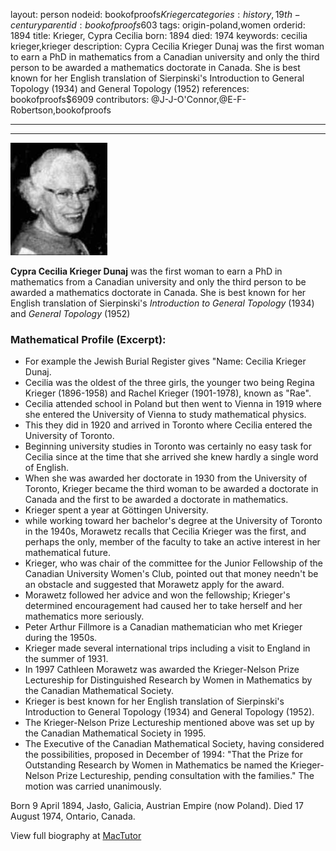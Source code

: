 layout: person
nodeid: bookofproofs$Krieger
categories: history,19th-century
parentid: bookofproofs$603
tags: origin-poland,women
orderid: 1894
title: Krieger, Cypra Cecilia
born: 1894
died: 1974
keywords: cecilia krieger,krieger
description: Cypra Cecilia Krieger Dunaj was the first woman to earn a PhD in mathematics from a Canadian university and only the third person to be awarded a mathematics doctorate in Canada. She is best known for her English translation of Sierpinski's Introduction to General Topology (1934) and General Topology (1952)
references: bookofproofs$6909
contributors: @J-J-O'Connor,@E-F-Robertson,bookofproofs

---



---

![Krieger.jpg](https://github.com/bookofproofs/bookofproofs.github.io/blob/main/_sources/_assets/images/portraits/Krieger.jpg?raw=true)

**Cypra Cecilia Krieger Dunaj** was the first woman to earn a PhD in mathematics from a Canadian university and only the third person to be awarded a mathematics doctorate in Canada. She is best known for her English translation of Sierpinski's _Introduction to General Topology_ (1934) and _General Topology_ (1952)

### Mathematical Profile (Excerpt):
* For example the Jewish Burial Register gives "Name: Cecilia Krieger Dunaj.
* Cecilia was the oldest of the three girls, the younger two being Regina Krieger (1896-1958) and Rachel Krieger (1901-1978), known as "Rae".
* Cecilia attended school in Poland but then went to Vienna in 1919 where she entered the University of Vienna to study mathematical physics.
* This they did in 1920 and arrived in Toronto where Cecilia entered the University of Toronto.
* Beginning university studies in Toronto was certainly no easy task for Cecilia since at the time that she arrived she knew hardly a single word of English.
* When she was awarded her doctorate in 1930 from the University of Toronto, Krieger became the third woman to be awarded a doctorate in Canada and the first to be awarded a doctorate in mathematics.
* Krieger spent a year at Göttingen University.
* while working toward her bachelor's degree at the University of Toronto in the 1940s, Morawetz recalls that Cecilia Krieger was the first, and perhaps the only, member of the faculty to take an active interest in her mathematical future.
* Krieger, who was chair of the committee for the Junior Fellowship of the Canadian University Women's Club, pointed out that money needn't be an obstacle and suggested that Morawetz apply for the award.
* Morawetz followed her advice and won the fellowship; Krieger's determined encouragement had caused her to take herself and her mathematics more seriously.
* Peter Arthur Fillmore is a Canadian mathematician who met Krieger during the 1950s.
* Krieger made several international trips including a visit to England in the summer of 1931.
* In 1997 Cathleen Morawetz was awarded the Krieger-Nelson Prize Lectureship for Distinguished Research by Women in Mathematics by the Canadian Mathematical Society.
* Krieger is best known for her English translation of Sierpinski's Introduction to General Topology (1934) and General Topology (1952).
* The Krieger-Nelson Prize Lectureship mentioned above was set up by the Canadian Mathematical Society in 1995.
* The Executive of the Canadian Mathematical Society, having considered the possibilities, proposed in December of 1994: "That the Prize for Outstanding Research by Women in Mathematics be named the Krieger-Nelson Prize Lectureship, pending consultation with the families." The motion was carried unanimously.

Born 9 April 1894, Jasło, Galicia, Austrian Empire (now Poland). Died 17 August 1974, Ontario, Canada.

View full biography at [MacTutor](https://mathshistory.st-andrews.ac.uk/Biographies/Krieger/)
